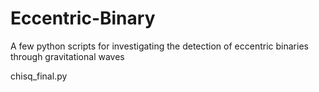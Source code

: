 # Eccentric-Binary
A few python scripts for investigating the detection of eccentric binaries through gravitational waves

chisq_final.py 
